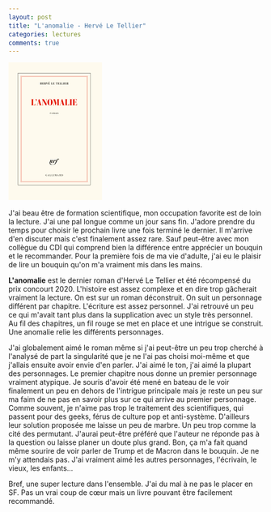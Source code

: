 ```yaml
---
layout: post
title: "L'anomalie - Hervé Le Tellier"
categories: lectures
comments: true
---
```


![moutons](https://github.com/homeostasie/bouquins/raw/master/_pics/lv/le-tellier_herve/anomalie.png)

J'ai beau être de formation scientifique, mon occupation favorite est de loin la lecture. J'ai une pal longue comme un jour sans fin. J'adore prendre du temps pour choisir le prochain livre une fois terminé le dernier. Il m'arrive d'en discuter mais c'est finalement assez rare. Sauf peut-être avec mon collègue du CDI qui comprend bien la différence entre apprécier un bouquin et le recommander. Pour la première fois de ma vie d'adulte, j'ai eu le plaisir de lire un bouquin qu'on m'a vraiment mis dans les mains.


**L'anomalie** est le dernier roman d'Hervé Le Tellier et été récompensé du prix concourt 2020. L'histoire est assez complexe et en dire trop gâcherait vraiment la lecture. On est sur un roman déconstruit. On suit un personnage différent par chapitre. L'écriture est assez personnel. J'ai retrouvé un peu ce qui m'avait tant plus dans la supplication avec un style très personnel. Au fil des chapitres, un fil rouge se met en place et une intrigue se construit. Une anomalie relie les différents personnages. 

J'ai globalement aimé le roman même si j'ai peut-être un peu trop cherché à l'analysé de part la singularité que je ne l'ai pas choisi moi-même et que j'allais ensuite avoir envie d'en parler. J'ai aimé le ton, j'ai aimé la plupart des personnages. Le premier chapitre nous donne un premier personnage vraiment atypique. Je souris d'avoir été mené en bateau de le voir finalement un peu en dehors de l'intrigue principale mais je reste un peu sur ma faim de ne pas en savoir plus sur ce qui arrive au premier personnage. Comme souvent, je n'aime pas trop le traitement des scientifiques, qui passent pour des geeks, férus de culture pop et anti-système. D'ailleurs leur solution proposée me laisse un peu de marbre. Un peu trop comme la cité des permutant. J'aurai peut-être préféré que l'auteur ne réponde pas à la question ou laisse planer un doute plus grand. Bon, ça m'a fait quand même sourire de voir parler de Trump et de Macron dans le bouquin. Je ne m'y attendais pas. J'ai vraiment aimé les autres personnages, l'écrivain, le vieux, les enfants...

Bref, une super lecture dans l'ensemble. J'ai du mal à ne pas le placer en SF. Pas un vrai coup de cœur mais un livre pouvant être facilement recommandé. 




